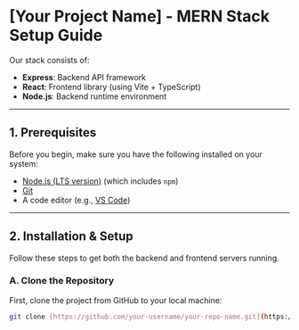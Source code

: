 # [Your Project Name] - MERN Stack Setup Guide

Our stack consists of:

- **Express**: Backend API framework
- **React**: Frontend library (using Vite + TypeScript)
- **Node.js**: Backend runtime environment

---

## 1. Prerequisites

Before you begin, make sure you have the following installed on your system:

- [Node.js (LTS version)](https://nodejs.org/en/) (which includes `npm`)
- [Git](https://git-scm.com/)
- A code editor (e.g., [VS Code](https://code.visualstudio.com/))

---

## 2. Installation & Setup

Follow these steps to get both the backend and frontend servers running.

### A. Clone the Repository

First, clone the project from GitHub to your local machine:

```bash
git clone [https://github.com/your-username/your-repo-name.git](https://github.com/Aura)
```
